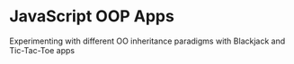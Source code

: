 # JavaScript OOP Apps
Experimenting with different OO inheritance paradigms with Blackjack and Tic-Tac-Toe apps
